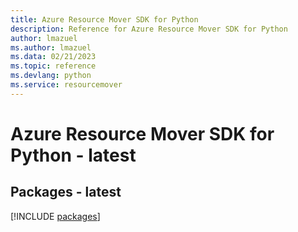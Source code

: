 ```yaml
---
title: Azure Resource Mover SDK for Python
description: Reference for Azure Resource Mover SDK for Python
author: lmazuel
ms.author: lmazuel
ms.data: 02/21/2023
ms.topic: reference
ms.devlang: python
ms.service: resourcemover
---
```

# Azure Resource Mover SDK for Python - latest
## Packages - latest
[!INCLUDE [packages](resource-mover-index.md)]